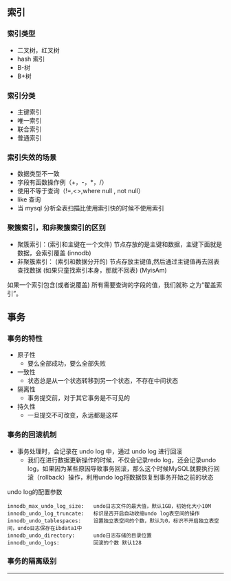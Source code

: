 
## 索引

### 索引类型
* 二叉树，红叉树
* hash 索引
* B-树
* B+树

### 索引分类
* 主键索引
* 唯一索引
* 联合索引
* 普通索引

### 索引失效的场景
* 数据类型不一致
* 字段有函数操作例（+，-，*，/）
* 使用不等于查询（!=,<>,where null , not null）
* like 查询
* 当 mysql 分析全表扫描比使用索引快的时候不使用索引

### 聚簇索引，和非聚簇索引的区别
* 聚簇索引：(索引和主键在一个文件) 节点存放的是主键和数据，主键下面就是数据，会索引覆盖 (innodb)            
* 非聚簇索引： (索引和数据分开的) 节点存放主键值,然后通过主键值再去回表查找数据 (如果只童找索引本身，那就不回表) (MyisAm)

如果一个索引包含(或者说覆盖) 所有需要查询的字段的值，我们就称 之为“翟盖索引”。



## 事务

### 事务的特性
* 原子性
    * 要么全部成功，要么全部失败
* 一致性
    * 状态总是从一个状态转移到另一个状态，不存在中间状态
* 隔离性
    * 事务提交前，对于其它事务是不可见的
* 持久性
    * 一旦提交不可改变，永远都是这样
### 事务的回滚机制
* 事务处理时，会记录在 undo log 中，通过 undo log 进行回滚
    * 我们在进行数据更新操作的时候，不仅会记录redo log，还会记录undo log，如果因为某些原因导致事务回滚，那么这个时候MySQL就要执行回滚（rollback）操作，利用undo log将数据恢复到事务开始之前的状态


undo log的配置参数
```
innodb_max_undo_log_size:   undo日志文件的最大值，默认1GB，初始化大小10M
innodb_undo_log_truncate:   标识是否开启自动收缩undo log表空间的操作
innodb_undo_tablespaces:    设置独立表空间的个数，默认为0，标识不开启独立表空间，undo日志保存在ibdata1中
innodb_undo_directory:      undo日志存储的目录位置
innodb_undo_logs:           回滚的个数 默认128
```

### 事务的隔离级别

---







